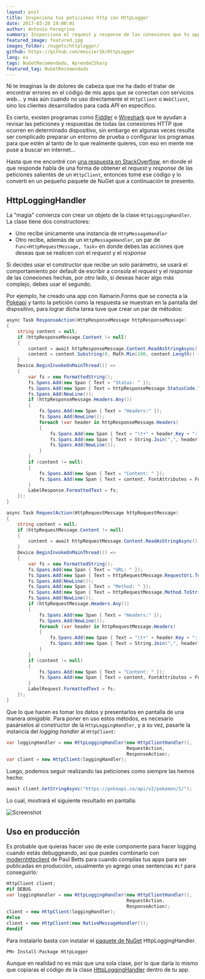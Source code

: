 ```yaml
---
layout: post
title: Inspeciona tus peticiones http con HttpLogger
date: 2017-03-28 19:00:01
author: Antonio Feregrino
summary: Inspecciona el request y response de las conexiones que tu app hace a servicios web. Haz con ellas lo que quieras, desde guardarlas en un archivo hasta ponerlas en pantalla.
featured_image: featured.jpg
images_folder: /nugets/httplogger/
github: https://github.com/messier16/HttpLogger
lang: es
tags: NuGetRecomendado, AprendeCSharp
featured_tag: NuGetRecomendado
---
```


Ni te imaginas la de dolores de cabeza que me ha dado el tratar de encontrar errores en el código de mis apps que se conectan con servicios web... y más aún cuando no uso directamente el `HttpClient` o `WebClient`, sino los clientes desarrollados para cada *API* en específico.

Es cierto, existen programas como <a href="http://www.telerik.com/fiddler" target="_blank">Fiddler</a> o <a href="https://www.wireshark.org/" target="_blank">Wireshark</a> que te ayudan a revisar las peticiones y respuestas de todas las conexiones HTTP que ocurren en determinado dispositivo, sin embargo en algunas veces resulta ser complicado preparar un entorno de prueba o configurar los programas para que estén al tanto de lo que realmente quieres, con eso en mente me puse a buscar en internet...

Hasta que me encontré con <a href="http://stackoverflow.com/a/18925296" target="_blank">una respuesta en StackOverflow</a>, en donde el que responde habla de una forma de obtener el *request* y *response* de las peticiones salientes de un `HttpClient`, entonces tomé ese código y lo convertí en un pequeño paquete de NuGet que a continuación te presento.

## HttpLoggingHandler  
La "magia" comienza con crear un objeto de la clase `HttpLoggingHandler`. La clase tiene dos constructores:  

 - Uno recibe únicamente una instancia de `HttpMessageHandler`  
 - Otro recibe, además de un `HttpMessageHandler`, un par de `Func<HttpRequestMessage, Task>` en donde debes las acciones que deseas que se realicen con el *request* y el *response*  

Si decides usar el constructor que recibe un solo parámetro, se usará el comportamiento por default de escribir a consola el *request* y el *response* de las conexiones hechas, por otro lado, si deseas hacer algo más complejo, debes usar el segundo. 

Por ejemplo, he creado una app con Xamarin.Forms que se conecta a la <a href="https://pokeapi.co/" target="_blank">Pokéapi</a> y tanto la petición como la respuesta se muestran en la pantalla del dispositivo, para lograr dicha tarea tuve que crear un par de métodos:  

```csharp  
async Task ResponseAction(HttpResponseMessage httpResponseMessage)
{
    string content = null;
    if (httpResponseMessage.Content != null)
    {
        content = await httpResponseMessage.Content.ReadAsStringAsync();
        content = content.Substring(0, Math.Min(100, content.Length)) + "...";
    }
    Device.BeginInvokeOnMainThread(() =>
    {
        var fs = new FormattedString();
        fs.Spans.Add(new Span { Text = "Status: " });
        fs.Spans.Add(new Span { Text = httpResponseMessage.StatusCode.ToString(), FontAttributes = FontAttributes.Bold });
        fs.Spans.Add(NewLine());
        if (httpResponseMessage.Headers.Any())
        {
            fs.Spans.Add(new Span { Text = "Headers:" });
            fs.Spans.Add(NewLine());
            foreach (var header in httpResponseMessage.Headers)
            {
                fs.Spans.Add(new Span { Text = "\t•" + header.Key + ": " });
                fs.Spans.Add(new Span { Text = String.Join(",", header.Value), FontAttributes = FontAttributes.Bold });
                fs.Spans.Add(NewLine());
            }
        }
        if (content != null)
        {
            fs.Spans.Add(new Span { Text = "Content: " });
            fs.Spans.Add(new Span { Text = content, FontAttributes = FontAttributes.Bold });
        }
        LabelResponse.FormattedText = fs;
    });
}

async Task RequestAction(HttpRequestMessage httpRequestMessage)
{
    string content = null;
    if (httpRequestMessage.Content != null)
    {
        content = await httpRequestMessage.Content.ReadAsStringAsync();
    }
    Device.BeginInvokeOnMainThread(() =>
    {
        var fs = new FormattedString();
        fs.Spans.Add(new Span { Text = "URL: " });
        fs.Spans.Add(new Span { Text = httpRequestMessage.RequestUri.ToString(), FontAttributes = FontAttributes.Bold });
        fs.Spans.Add(NewLine());
        fs.Spans.Add(new Span { Text = "Method: " });
        fs.Spans.Add(new Span { Text = httpRequestMessage.Method.ToString(), FontAttributes = FontAttributes.Bold });
        fs.Spans.Add(NewLine());
        if (httpRequestMessage.Headers.Any())
        {
            fs.Spans.Add(new Span { Text = "Headers:" });
            fs.Spans.Add(NewLine());
            foreach (var header in httpRequestMessage.Headers)
            {
                fs.Spans.Add(new Span { Text = "\t•" + header.Key + ": " });
                fs.Spans.Add(new Span { Text = String.Join(",", header.Value), FontAttributes = FontAttributes.Bold });
            }
        }
        if (content != null)
        {
            fs.Spans.Add(new Span { Text = "Content: " });
            fs.Spans.Add(new Span { Text = content, FontAttributes = FontAttributes.Bold });
        }
        LabelRequest.FormattedText = fs;
    });
}
```  

Que lo que hacen es tomar los datos y presentarlos en pantalla de una manera *amigable*. Para poner en uso estos métodos, es necesario pasárselos al constructor de la `HttpLoggingHandler`, y a su vez, pasarle la instancia del *logging handler* al `HttpClient`:  

```csharp  
var loggingHandler = new HttpLoggingHandler(new HttpClientHandler(), 
                                            RequestAction, 
                                            ResponseAction);
var client = new HttpClient(loggingHandler);
```  

Luego, podemos seguir realizando las peticiones como siempre las hemos hecho:  

```csharp  
await client.GetStringAsync("https://pokeapi.co/api/v2/pokemon/1/");
```  

Lo cual, mostrará el siguiente resultado en pantalla:  

<img src="https://thatcsharpguy.github.io/postimages/nugets__httplogger__screen.jpg" title="Screenshot" />

## Uso en producción  
Es probable que quieras hacer uso de este componente para hacer logging cuando estás debuggeando, así que puedes combinarlo con <a href="https://www.nuget.org/packages/modernhttpclient/" target="_blank">modernhttpclient</a> de Paul Betts para cuando compilas tus apps para ser publicadas en producción, usualmente yo agrego unas sentencias `#if` para conseguirlo:  


```csharp  
HttpClient client;
#if DEBUG
var loggingHandler = new HttpLoggingHandler(new HttpClientHandler(), 
                                            RequestAction, 
                                            ResponseAction);
client = new HttpClient(loggingHandler);
#else
client = new HttpClient(new NativeMessageHandler());
#endif
```  

Para instalarlo basta con instalar el <a href="https://www.nuget.org/packages/HttpLogger/" target="_blank">paquete de NuGet</a> HttpLoggingHandler.

```  
PM> Install-Package HttpLogger
```  

Aunque en realidad no es más que una sola clase, por lo que daría lo mismo que copiaras el código de la clase <a href="https://github.com/messier16/HttpLogger/blob/master/HttpLogger/HttpLoggingHandler.cs" target="_blank">HttpLoggingHandler</a> dentro de tu app.